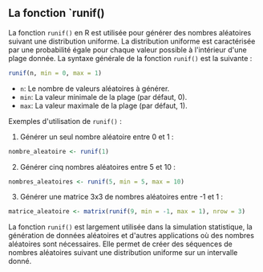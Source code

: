 
## La fonction `runif()
La fonction `runif()` en R est utilisée pour générer des nombres aléatoires suivant une distribution uniforme. La distribution uniforme est caractérisée par une probabilité égale pour chaque valeur possible à l'intérieur d'une plage donnée. La syntaxe générale de la fonction `runif()` est la suivante :

```R
runif(n, min = 0, max = 1)
```

- `n`: Le nombre de valeurs aléatoires à générer.
- `min`: La valeur minimale de la plage (par défaut, 0).
- `max`: La valeur maximale de la plage (par défaut, 1).

Exemples d'utilisation de `runif()` :

1. Générer un seul nombre aléatoire entre 0 et 1 :

```R
nombre_aleatoire <- runif(1)
```

2. Générer cinq nombres aléatoires entre 5 et 10 :

```R
nombres_aleatoires <- runif(5, min = 5, max = 10)
```

3. Générer une matrice 3x3 de nombres aléatoires entre -1 et 1 :

```R
matrice_aleatoire <- matrix(runif(9, min = -1, max = 1), nrow = 3)
```

La fonction `runif()` est largement utilisée dans la simulation statistique, la génération de données aléatoires et d'autres applications où des nombres aléatoires sont nécessaires. Elle permet de créer des séquences de nombres aléatoires suivant une distribution uniforme sur un intervalle donné.